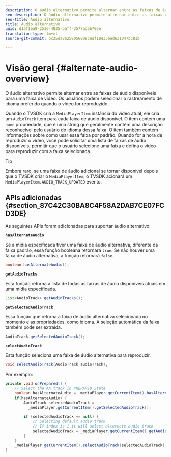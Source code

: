```yaml
---
description: O áudio alternativo permite alternar entre as faixas de áudio disponíveis para uma faixa de vídeo. Os usuários podem selecionar o rastreamento de idioma preferido quando o vídeo for reproduzido.
seo-description: O áudio alternativo permite alternar entre as faixas de áudio disponíveis para uma faixa de vídeo. Os usuários podem selecionar o rastreamento de idioma preferido quando o vídeo for reproduzido.
seo-title: Áudio alternativo
title: Áudio alternativo
uuid: d1af1ea9-2516-4835-baff-3577ad5b705e
translation-type: tm+mt
source-git-commit: bc35da8b258056809ceaf18e33bed631047bc81b

---
```



# Visão geral {#alternate-audio-overview}

O áudio alternativo permite alternar entre as faixas de áudio disponíveis para uma faixa de vídeo. Os usuários podem selecionar o rastreamento de idioma preferido quando o vídeo for reproduzido.

<!--<a id="section_E4F9DC28A2944BD08B4190A7F98A8365"></a>-->

Quando o TVSDK cria a `MediaPlayerItem` instância do vídeo atual, ele cria um `AudioTrack` item para cada faixa de áudio disponível. O item contém uma `name` propriedade, que é uma string que geralmente contém uma descrição reconhecível pelo usuário do idioma dessa faixa. O item também contém informações sobre como usar essa faixa por padrão. Quando for a hora de reproduzir o vídeo, você pode solicitar uma lista de faixas de áudio disponíveis, permitir que o usuário selecione uma faixa e defina o vídeo para reproduzir com a faixa selecionada.

>[!TIP]
>
>Embora raro, se uma faixa de áudio adicional se tornar disponível depois que o TVSDK criar o `MediaPlayerItem`, o TVSDK acionará um `MediaPlayerItem.AUDIO_TRACK_UPDATED` evento.

## APIs adicionadas {#section_87C42C30BA8C4F58A2DAB7CE07FCD3DE}

As seguintes APIs foram adicionadas para suportar áudio alternativo:

**`hasAlternateAudio`**

Se a mídia especificada tiver uma faixa de áudio alternativa, diferente da faixa padrão, essa função booleana retornará `true`. Se não houver uma faixa de áudio alternativa, a função retornará `false`.

```java
boolean hasAlternateAudio();
```

**`getAudioTracks`**

Esta função retorna a lista de todas as faixas de áudio disponíveis atuais em uma mídia especificada.

```java
List<AudioTrack> getAudioTracks();
```

**`getSelectedAudioTrack`**

Essa função que retorna a faixa de áudio alternativa selecionada no momento e as propriedades, como idioma. A seleção automática da faixa também pode ser extraída.

```java
AudioTrack getSelectedAudioTrack();
```

**`selectAudioTrack`**

Esta função seleciona uma faixa de áudio alternativa para reproduzir.

```java
void selectAudioTrack(AudioTrack audioTrack);
```

Por exemplo:

```java
private void onPrepared() { 
    // Select the AA track in PREPARED State 
    boolean hasAlternateAudio = _mediaPlayer.getCurrentItem().hasAlternateAudio(); 
    if(hasAlternateAudio) { 
        AudioTrack selectedAudioTrack =  
          _mediaPlayer.getCurrentItem().getSelectedAudioTrack(); 
 
        if (selectedAudioTrack == null) {  
            // Selecting default audio track  
            // If index is 1 it will select alternate audio track  
            selectedAudioTrack = _mediaPlayer.getCurrentItem().getAudioTracks().get(0);  
        } 
    } 
    _mediaPlayer.getCurrentItem().selectAudioTrack(selectedAudioTrack); 
} 
```

